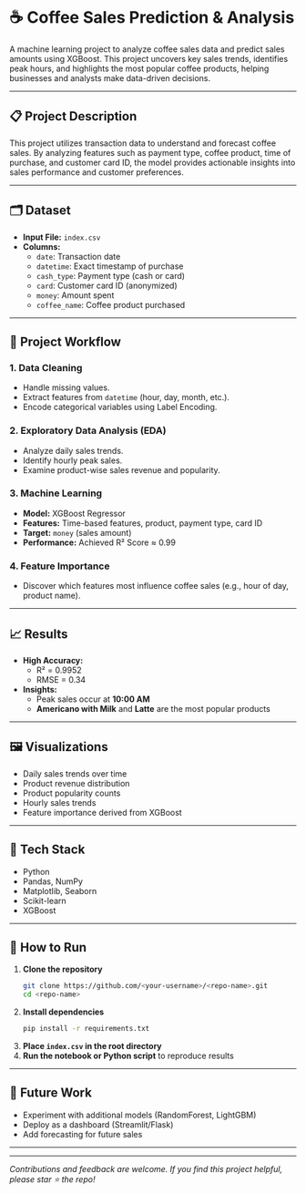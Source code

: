 # ☕ Coffee Sales Prediction & Analysis

A machine learning project to analyze coffee sales data and predict sales amounts using XGBoost. This project uncovers key sales trends, identifies peak hours, and highlights the most popular coffee products, helping businesses and analysts make data-driven decisions.

---

## 📋 Project Description

This project utilizes transaction data to understand and forecast coffee sales. By analyzing features such as payment type, coffee product, time of purchase, and customer card ID, the model provides actionable insights into sales performance and customer preferences.

---

## 🗂️ Dataset

- **Input File:** `index.csv`
- **Columns:**
  - `date`: Transaction date
  - `datetime`: Exact timestamp of purchase
  - `cash_type`: Payment type (cash or card)
  - `card`: Customer card ID (anonymized)
  - `money`: Amount spent
  - `coffee_name`: Coffee product purchased

---

## 🔄 Project Workflow

### 1. Data Cleaning
- Handle missing values.
- Extract features from `datetime` (hour, day, month, etc.).
- Encode categorical variables using Label Encoding.

### 2. Exploratory Data Analysis (EDA)
- Analyze daily sales trends.
- Identify hourly peak sales.
- Examine product-wise sales revenue and popularity.

### 3. Machine Learning
- **Model:** XGBoost Regressor
- **Features:** Time-based features, product, payment type, card ID
- **Target:** `money` (sales amount)
- **Performance:** Achieved R² Score ≈ 0.99

### 4. Feature Importance
- Discover which features most influence coffee sales (e.g., hour of day, product name).

---

## 📈 Results

- **High Accuracy:**  
  - R² = 0.9952  
  - RMSE = 0.34
- **Insights:**  
  - Peak sales occur at **10:00 AM**
  - **Americano with Milk** and **Latte** are the most popular products

---

## 🖼️ Visualizations

- Daily sales trends over time
- Product revenue distribution
- Product popularity counts
- Hourly sales trends
- Feature importance derived from XGBoost

---

## 🧰 Tech Stack

- Python
- Pandas, NumPy
- Matplotlib, Seaborn
- Scikit-learn
- XGBoost

---

## 🚀 How to Run

1. **Clone the repository**
    ```bash
    git clone https://github.com/<your-username>/<repo-name>.git
    cd <repo-name>
    ```
2. **Install dependencies**
    ```bash
    pip install -r requirements.txt
    ```
3. **Place `index.csv` in the root directory**
4. **Run the notebook or Python script** to reproduce results

---

## 🔮 Future Work

- Experiment with additional models (RandomForest, LightGBM)
- Deploy as a dashboard (Streamlit/Flask)
- Add forecasting for future sales

---



---

*Contributions and feedback are welcome. If you find this project helpful, please star ⭐ the repo!*
